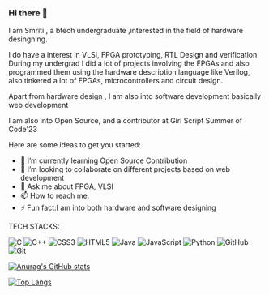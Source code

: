 
### Hi there 👋


I am Smriti , a btech undergraduate ,interested in the field of hardware desingning.

I do have a interest in VLSI, FPGA prototyping, RTL Design and verification. 
During my undergrad I did a lot of projects involving the FPGAs and also programmed them using the hardware description language like Verilog, also tinkered a lot of FPGAs, microcontrollers and circuit design.

Apart from hardware design , I am also into software development basically web development

I am also into Open Source, and a contributor at Girl Script Summer of Code'23

Here are some ideas to get you started:
 
- 🌱 I’m currently learning Open Source Contribution
- 👯 I’m looking to collaborate on different projects based on web development   
- 💬 Ask me about FPGA, VLSI 
- 📫 How to reach me: 
- ⚡ Fun fact:I am into both hardware and software designing
  


TECH STACKS:


![C](https://img.shields.io/badge/c-%2300599C.svg?style=for-the-badge&logo=c&logoColor=white)
![C++](https://img.shields.io/badge/c++-%2300599C.svg?style=for-the-badge&logo=c%2B%2B&logoColor=white)
![CSS3](https://img.shields.io/badge/css3-%231572B6.svg?style=for-the-badge&logo=css3&logoColor=white)
![HTML5](https://img.shields.io/badge/html5-%23E34F26.svg?style=for-the-badge&logo=html5&logoColor=white)
![Java](https://img.shields.io/badge/java-%23ED8B00.svg?style=for-the-badge&logo=openjdk&logoColor=white)
![JavaScript](https://img.shields.io/badge/javascript-%23323330.svg?style=for-the-badge&logo=javascript&logoColor=%23F7DF1E)
![Python](https://img.shields.io/badge/python-3670A0?style=for-the-badge&logo=python&logoColor=ffdd54)
![GitHub](https://img.shields.io/badge/github-%23121011.svg?style=for-the-badge&logo=github&logoColor=white)
![Git](https://img.shields.io/badge/git-%23F05033.svg?style=for-the-badge&logo=git&logoColor=white)

[![Anurag's GitHub stats](https://github-readme-stats.vercel.app/api?username=smritimangal26)](https://github.com/smritimangal26/github-readme-stats)

[![Top Langs](https://github-readme-stats.vercel.app/api/top-langs/?username=smritimangal26&layout=compact)](https://github.com/smritimangal26)


